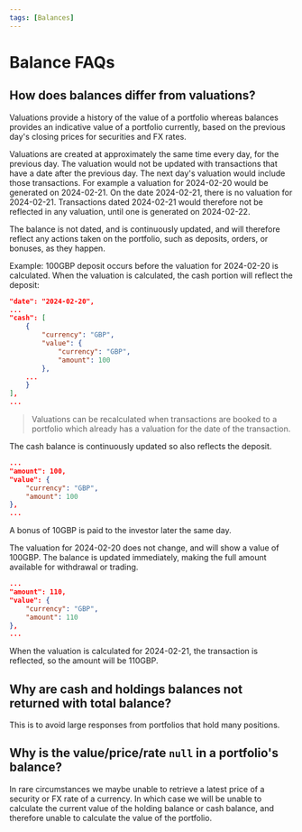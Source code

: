 ```yaml
---
tags: [Balances]
---
```


# Balance FAQs

## How does balances differ from valuations?

Valuations provide a history of the value of a portfolio whereas balances provides an indicative value of a portfolio currently, based on the previous day's closing prices for securities and FX rates.

Valuations are created at approximately the same time every day, for the previous day. The valuation would not be updated with transactions that have a date after the previous day. The next day's valuation would include those transactions. For example a valuation for 2024-02-20 would be generated on 2024-02-21. On the date 2024-02-21, there is no valuation for 2024-02-21. Transactions dated 2024-02-21 would therefore not be reflected in any valuation, until one is generated on 2024-02-22. 

The balance is not dated, and is continuously updated, and will therefore reflect any actions taken on the portfolio, such as deposits, orders, or bonuses, as they happen.

Example: 100GBP deposit occurs before the valuation for 2024-02-20 is calculated. When the valuation is calculated, the cash portion will reflect the deposit:

```json
"date": "2024-02-20",
...
"cash": [
    {
        "currency": "GBP",
        "value": {
            "currency": "GBP",
            "amount": 100
        },
    ...
    }
],
...
```

<!-- theme: info -->
> Valuations can be recalculated when transactions are booked to a portfolio which already has a valuation for the date of the transaction.

The cash balance is continuously updated so also reflects the deposit.

```json
...
"amount": 100,
"value": {
    "currency": "GBP",
    "amount": 100
},
...
```

A bonus of 10GBP is paid to the investor later the same day.

The valuation for 2024-02-20 does not change, and will show a value of 100GBP. The balance is updated immediately, making the full amount available for withdrawal or trading.

```json
...
"amount": 110,
"value": {
    "currency": "GBP",
    "amount": 110
},
...
```

When the valuation is calculated for 2024-02-21, the transaction is reflected, so the amount will be 110GBP.

## Why are cash and holdings balances not returned with total balance?

This is to avoid large responses from portfolios that hold many positions.

## Why is the value/price/rate `null` in a portfolio's balance?

In rare circumstances we maybe unable to retrieve a latest price of a security or FX rate of a currency. In which case we will be unable to calculate the current value of the holding balance or cash balance, and therefore unable to calculate the value of the portfolio.
